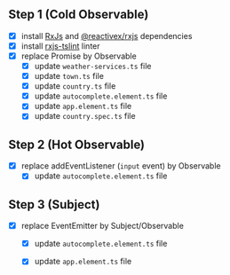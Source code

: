 ## Step 1 (Cold Observable)

- [x] install [RxJs](https://github.com/reactivex/rxjs) and [@reactivex/rxjs](https://github.com/reactivex/rxjs) dependencies
- [x] install [rxjs-tslint](https://github.com/ReactiveX/rxjs-tslint) linter
- [x] replace Promise by Observable
  - [x] update `weather-services.ts` file
  - [x] update `town.ts` file
  - [x] update `country.ts` file
  - [x] update `autocomplete.element.ts` file
  - [x] update `app.element.ts` file
  - [x] update `country.spec.ts` file

## Step 2 (Hot Observable)

- [x] replace addEventListener (`input` event) by Observable
  - [x] update `autocomplete.element.ts` file

## Step 3 (Subject)

- [x] replace EventEmitter by Subject/Observable
  - [x] update `autocomplete.element.ts` file
  - [x] update `app.element.ts` file

